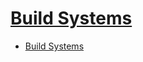 # [Build Systems](https://www.tutorialspoint.com/spring_boot/spring_boot_build_systems.htm)

- [Build Systems](#build-systems)
